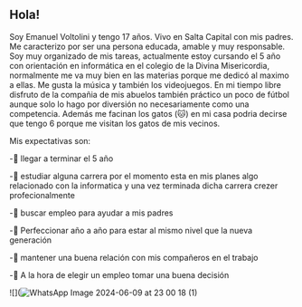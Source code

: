 ## Hola! 
Soy Emanuel Voltolini y tengo 17 años. Vivo en Salta Capital con mis padres. Me caracterizo por ser una persona educada, amable y muy responsable. Soy muy organizado de mis tareas, actualmente estoy cursando el 5 año con orientación en informática en el colegio de la Divina Misericordia, normalmente me va muy bien en las materias porque me dedicó al maximo a ellas.
Me gusta la música y también los videojuegos. En mi tiempo libre disfruto de la compañia de mis abuelos también práctico un poco de fútbol aunque solo lo hago por diversión no necesariamente como una competencia. Además me facinan los gatos (🐱) en mi casa podria decirse que tengo 6 porque me visitan los gatos de mis vecinos.

Mis expectativas son: 

-🐶 llegar a terminar el 5 año

-🐶 estudiar alguna carrera por el momento esta en mis planes algo relacionado con la informatica y una vez terminada dicha carrera crezer profecionalmente

-🐶 buscar empleo para ayudar a mis padres

-🐶 Perfeccionar año a año para estar al mismo nivel que la nueva generación

-🐶 mantener una buena relación con mis compañeros en el trabajo

-🐶 A la hora de elegir un empleo tomar una buena decisión


![](![WhatsApp Image 2024-06-09 at 23 00 18 (1)](https://github.com/EmanuelVoltolini/EmanuelVoltolini/assets/172198813/b7576e14-04ff-472e-8284-b961da3322c6)


